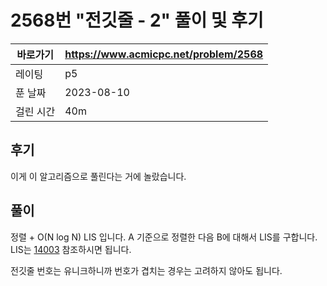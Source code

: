 # 2568번 "전깃줄 - 2" 풀이 및 후기

| 바로가기  | <https://www.acmicpc.net/problem/2568> |
|-------|----------------------------------------|
| 레이팅   | p5                                     |
| 푼 날짜  | 2023-08-10                             |
| 걸린 시간 | 40m                                    |

## 후기

이게 이 알고리즘으로 풀린다는 거에 놀랐습니다.

## 풀이

정렬 + O(N log N) LIS 입니다.
A 기준으로 정렬한 다음 B에 대해서 LIS를 구합니다.
LIS는 [14003](../14003) 참조하시면 됩니다.

전깃줄 번호는 유니크하니까 번호가 겹치는 경우는 고려하지 않아도 됩니다.
